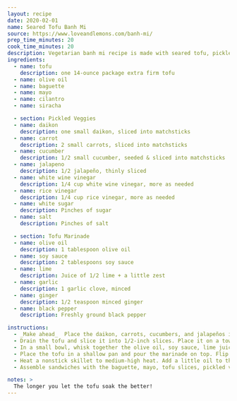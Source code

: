 ```yaml
---
layout: recipe
date: 2020-02-01
name: Seared Tofu Banh Mi
source: https://www.loveandlemons.com/banh-mi/
prep_time_minutes: 20
cook_time_minutes: 20
description: Vegetarian banh mi recipe is made with seared tofu, pickled daikon radishes, carrots, cucumbers, and jalapeños.
ingredients:
  - name: tofu
    description: one 14-ounce package extra firm tofu
  - name: olive oil
  - name: baguette
  - name: mayo
  - name: cilantro
  - name: siracha

  - section: Pickled Veggies
  - name: daikon
    description: one small daikon, sliced into matchsticks
  - name: carrot
    description: 2 small carrots, sliced into matchsticks
  - name: cucumber
    description: 1/2 small cucumber, seeded & sliced into matchsticks
  - name: jalapeno
    description: 1/2 jalapeño, thinly sliced
  - name: white wine vinegar
    description: 1/4 cup white wine vinegar, more as needed
  - name: rice vinegar
    description: 1/4 cup rice vinegar, more as needed
  - name: white sugar
    description: Pinches of sugar
  - name: salt
    description: Pinches of salt

  - section: Tofu Marinade
  - name: olive oil
    description: 1 tablespoon olive oil
  - name: soy sauce
    description: 2 tablespoons soy sauce
  - name: lime
    description: Juice of 1/2 lime + a little zest
  - name: garlic
    description: 1 garlic clove, minced
  - name: ginger
    description: 1/2 teaspoon minced ginger
  - name: black pepper
    description: Freshly ground black pepper

instructions:
  - _Make ahead_  Place the daikon, carrots, cucumbers, and jalapeños in a medium jar with the white wine vinegar, rice vinegar, sugar, and salt. If the liquids don’t cover the veggies, add about 2 tablespoons water and more vinegar if necessary. Let chill for at least an hour, or store in the fridge for up to a week.
  - Drain the tofu and slice it into 1/2-inch slices. Place it on a towel and gently pat dry to remove excess water.
  - In a small bowl, whisk together the olive oil, soy sauce, lime juice and zest, garlic, ginger, and pepper.
  - Place the tofu in a shallow pan and pour the marinade on top. Flip the tofu to fully coat it, adding more soy sauce if necessary. Let the tofu marinate for at least 15 minutes.
  - Heat a nonstick skillet to medium-high heat. Add a little oil to the pan and place the tofu pieces with enough space between each so that they’re not too crowded, working in batches if necessary. Without moving the tofu slices around too much, let them cook for a few minutes per side until they’re deeply golden brown and caramelized around the edges. Remove from heat and season to taste.
  - Assemble sandwiches with the baguette, mayo, tofu slices, pickled veggies, and cilantro, and serve with sriracha.

notes: >
  The longer you let the tofu soak the better!
---
```



